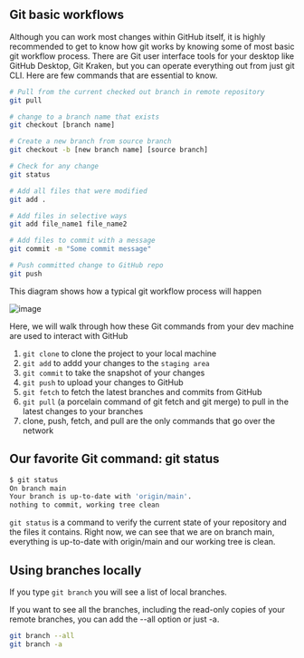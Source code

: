 ## Git basic workflows 

Although you can work most changes within GitHub itself, it is highly recommended to get to know how git works by knowing some of most basic git workflow process. There are Git user interface tools for your desktop like GitHub Desktop, Git Kraken, but you can operate everything out from just git CLI. Here are few commands that are essential to know.

```sh
# Pull from the current checked out branch in remote repository
git pull

# change to a branch name that exists
git checkout [branch name] 

# Create a new branch from source branch
git checkout -b [new branch name] [source branch] 

# Check for any change
git status

# Add all files that were modified
git add .

# Add files in selective ways
git add file_name1 file_name2

# Add files to commit with a message
git commit -m "Some commit message"

# Push committed change to GitHub repo
git push
```

This diagram shows how a typical git workflow process will happen

![image](https://media.github.ford.com/user/37856/files/3e84efce-0060-4e1f-be01-b7a1d2356608)

Here, we will walk through how these Git commands from your dev machine are used to interact with GitHub

1. `git clone` to clone the project to your local machine
2. `git add` to addd your changes to the `staging area`
3. `git commit` to take the snapshot of your changes
4. `git push` to upload your changes to GitHub
5. `git fetch` to fetch the latest branches and commits from GitHub
6. `git pull` (a porcelain command of git fetch and git merge) to pull in the latest changes to your branches
7. clone, push, fetch, and pull are the only commands that go over the network

## Our favorite Git command: git status
```sh
$ git status
On branch main
Your branch is up-to-date with 'origin/main'.
nothing to commit, working tree clean
```

`git status` is a command to verify the current state of your repository and the files it contains. Right now, we can see that we are on branch main, everything is up-to-date with origin/main and our working tree is clean.

## Using branches locally

If you type `git branch` you will see a list of local branches.

If you want to see all the branches, including the read-only copies of your remote branches, you can add the --all option or just -a.

```sh
git branch --all
git branch -a
```
